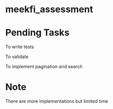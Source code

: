 # meekfi_assessment
# Pending Tasks

To write tests

To validate 

To implement pagination and search

# Note
There are more implementations but limited time

